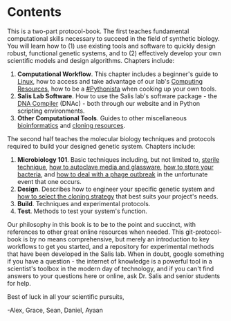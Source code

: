 # Contents

This is a two-part protocol-book. The first teaches fundamental computational skills necessary to succeed in the field of synthetic biology. You will learn how to \(1\) use existing tools and software to quickly design robust, functional genetic systems, and to \(2\) effectively develop your own scientific models and design algorithms. Chapters include:

1. **Computational Workflow**. This chapter includes a beginner's guide to [Linux](../computational-workflow/linux/), how to access and take advantage of our lab's [Computing Resources](../computational-workflow/server-computing/), how to be a [\#Pythonista](../computational-workflow/dev/) when cooking up your own tools.
2. **Salis Lab Software**. How to use the Salis lab's software package - the [DNA Compiler](../salis-lab-software/dna-compiler/) \(DNAc\) - both through our website and in Python scripting environments.
3. **Other Computational Tools**. Guides to other miscellaneous [bioinformatics](../other-computational-tools/bioinformatics-tools/) and [cloning resources](../other-computational-tools/dna-sequence-editors/).

The second half teaches the molecular biology techniques and protocols required to build your designed genetic system. Chapters include:

1. **Microbiology 101**. Basic techniques including, but not limited to, [sterile technique](../molecular-biology/microbiology-101/best-practices.md), [how to autoclave media and glassware](../molecular-biology/microbiology-101/autoclaving.md), [how to store your bacteria](../molecular-biology/microbiology-101/bacteria-storage.md), and [how to deal with a phage outbreak](../molecular-biology/microbiology-101/bacteriophages.md) in the unfortunate event that one occurs.
2. **Design**. Describes how to engineer your specific genetic system and [how to select the cloning strategy](../design/engineer-your-genetic-system/cloning-strategies.md) that best suits your project's needs.
3. **Build**. Techniques and experimental protocols.
4. **Test**. Methods to test your system's function.

Our philosophy in this book is to be to the point and succinct, with references to other great online resources when needed. This git-protocol-book is by no means comprehensive, but merely an introduction to key workflows to get you started, and a repository for experimental methods that have been developed in the Salis lab. When in doubt, google something if you have a question - the internet of knowledge is a powerful tool in a scientist's toolbox in the modern day of technology, and if you can't find answers to your questions here or online, ask Dr. Salis and senior students for help.

Best of luck in all your scientific pursuits,

-Alex, Grace, Sean, Daniel, Ayaan

